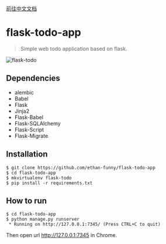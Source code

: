 [前往中文文档](README_zh.md)

# flask-todo-app

> Simple web todo application based on flask.

![flask-todo](http://i.imgur.com/aXIeP9K.png)

## Dependencies

- alembic
- Babel
- Flask
- Jinja2
- Flask-Babel
- Flask-SQLAlchemy
- Flask-Script
- Flask-Migrate

## Installation

```
$ git clone https://github.com/ethan-funny/flask-todo-app
$ cd flask-todo-app
$ mkvirtualenv flask-todo
$ pip install -r requirements.txt
```

## How to run

```
$ cd flask-todo-app
$ python manage.py runserver
 * Running on http://127.0.0.1:7345/ (Press CTRL+C to quit)
```

Then open url http://127.0.0.1:7345 in Chrome.



